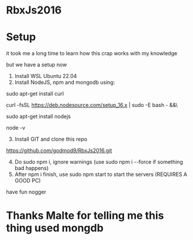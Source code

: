 # RbxJs2016

# Setup

it took me a long time to learn how this crap works with my knowledge

but we have a setup now

1. Install WSL Ubuntu 22.04
2. Install NodeJS, npm and mongodb using:

sudo apt-get install curl

curl -fsSL https://deb.nodesource.com/setup_16.x | sudo -E bash - &&\

sudo apt-get install nodejs

node -v 

3. Install GIT and clone this repo

https://github.com/godmod9/RbxJs2016.git

4. Do sudo npm i, ignore warnings (use sudo npm i --force if something bad happens)
5. After npm i finish, use sudo npm start to start the servers (REQUIRES A GOOD PC)


have fun nogger

# Thanks Malte for telling me this thing used mongdb




